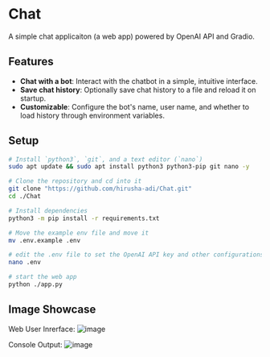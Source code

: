 # Chat

A simple chat applicaiton (a web app) powered by OpenAI API and Gradio.

## Features

- **Chat with a bot**: Interact with the chatbot in a simple, intuitive interface.
- **Save chat history**: Optionally save chat history to a file and reload it on startup.
- **Customizable**: Configure the bot's name, user name, and whether to load history through environment variables.

## Setup

```bash
# Install `python3`, `git`, and a text editor (`nano`)
sudo apt update && sudo apt install python3 python3-pip git nano -y

# Clone the repository and cd into it
git clone "https://github.com/hirusha-adi/Chat.git"
cd ./Chat

# Install dependencies
python3 -m pip install -r requirements.txt

# Move the example env file and move it
mv .env.example .env

# edit the .env file to set the OpenAI API key and other configurations 
nano .env

# start the web app
python ./app.py
```

## Image Showcase

Web User Inrerface:
![image](https://github.com/hirusha-adi/Chat/assets/36286877/9ed52230-57f6-4e7a-a09e-37399e3d8edf)

Console Output:
![image](https://github.com/hirusha-adi/Chat/assets/36286877/e9ac7d15-560e-44a0-ba09-c8d29689b4c0)

